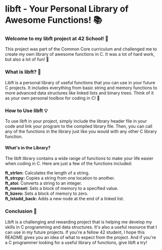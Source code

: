 # libft - Your Personal Library of Awesome Functions! :books:
### Welcome to my libft project at 42 School! :wave:

This project was part of the Common Core curriculum and challenged me to create my own library of awesome functions in C. It was a lot of hard work, but also a lot of fun! :muscle:

### What is libft? 🚀
Libft is a personal library of useful functions that you can use in your future C projects. It includes everything from basic string and memory functions to more advanced data structures like linked lists and binary trees. Think of it as your own personal toolbox for coding in C! :toolbox:

### How to Use libft 💡
To use libft in your project, simply include the library header file in your code and link your program to the compiled library file. Then, you can call any of the functions in the library just like you would with any other C library function.

#### What's in the Library?
The libft library contains a wide range of functions to make your life easier when coding in C. Here are just a few of the functions included:

**ft_strlen:** Calculates the length of a string.  
**ft_strcpy:** Copies a string from one location to another.  
**ft_atoi:** Converts a string to an integer.  
**ft_memset:** Sets a block of memory to a specified value.  
**ft_bzero:** Sets a block of memory to zero.  
**ft_lstadd_back:** Adds a new node at the end of a linked list.  

### Conclusion 🎉
Libft is a challenging and rewarding project that is helping me develop my skills in C programming and data structures. It's also a useful resource that I can use in my future projects. If you're a fellow 42 student, I hope this README gives you an idea of what to expect from the project. And if you're a C programmer looking for a useful library of functions, give libft a try!
